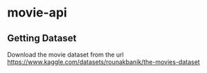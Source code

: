 # movie-api

## Getting Dataset ##

Download the movie dataset from the url https://www.kaggle.com/datasets/rounakbanik/the-movies-dataset



